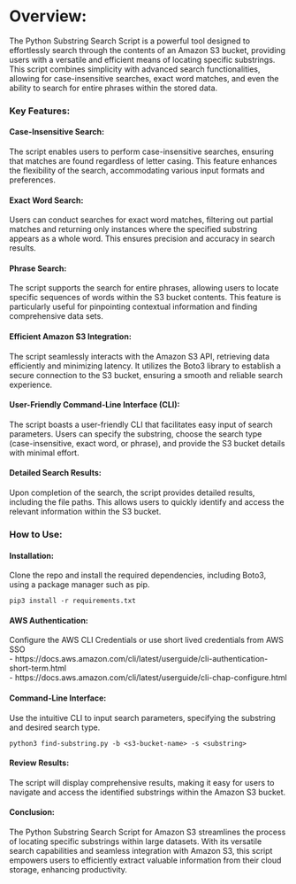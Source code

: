 # Overview:
The Python Substring Search Script is a powerful tool designed to effortlessly search through the contents of an Amazon S3 bucket, providing users with a versatile and efficient means of locating specific substrings. This script combines simplicity with advanced search functionalities, allowing for case-insensitive searches, exact word matches, and even the ability to search for entire phrases within the stored data.

<h3>Key Features:</h3>

<h4>Case-Insensitive Search:</h4>
The script enables users to perform case-insensitive searches, ensuring that matches are found regardless of letter casing. This feature enhances the flexibility of the search, accommodating various input formats and preferences.

<h4>Exact Word Search:</h4>
Users can conduct searches for exact word matches, filtering out partial matches and returning only instances where the specified substring appears as a whole word. This ensures precision and accuracy in search results.

<h4>Phrase Search:</h4>
The script supports the search for entire phrases, allowing users to locate specific sequences of words within the S3 bucket contents. This feature is particularly useful for pinpointing contextual information and finding comprehensive data sets.

<h4>Efficient Amazon S3 Integration:</h4>
The script seamlessly interacts with the Amazon S3 API, retrieving data efficiently and minimizing latency. It utilizes the Boto3 library to establish a secure connection to the S3 bucket, ensuring a smooth and reliable search experience.

<h4>User-Friendly Command-Line Interface (CLI):</h4>
The script boasts a user-friendly CLI that facilitates easy input of search parameters. Users can specify the substring, choose the search type (case-insensitive, exact word, or phrase), and provide the S3 bucket details with minimal effort.

<h4>Detailed Search Results:</h4>
Upon completion of the search, the script provides detailed results, including the file paths. This allows users to quickly identify and access the relevant information within the S3 bucket.

<h3>How to Use:</h3>
<h4>Installation:</h4>
Clone the repo and install the required dependencies, including Boto3, using a package manager such as pip.<br>

```
pip3 install -r requirements.txt
```

<h4>AWS Authentication:</h4>
Configure the AWS CLI Credentials or use short lived credentials from AWS SSO <br> 
  - https://docs.aws.amazon.com/cli/latest/userguide/cli-authentication-short-term.html <br>
  - https://docs.aws.amazon.com/cli/latest/userguide/cli-chap-configure.html

<h4>Command-Line Interface:</h4>
Use the intuitive CLI to input search parameters, specifying the substring and desired search type.

```
python3 find-substring.py -b <s3-bucket-name> -s <substring>
```

<h4>Review Results:</h4>
The script will display comprehensive results, making it easy for users to navigate and access the identified substrings within the Amazon S3 bucket.

<h4>Conclusion:</h4>
The Python Substring Search Script for Amazon S3 streamlines the process of locating specific substrings within large datasets. With its versatile search capabilities and seamless integration with Amazon S3, this script empowers users to efficiently extract valuable information from their cloud storage, enhancing productivity.
